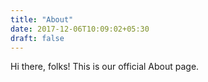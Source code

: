 ```yaml
---
title: "About"
date: 2017-12-06T10:09:02+05:30
draft: false
---
```


Hi there, folks! This is our official About page.
